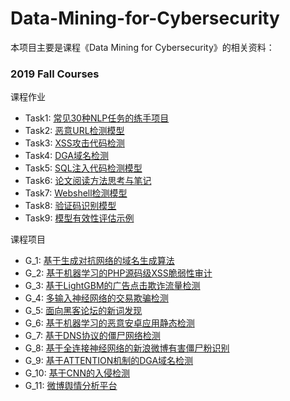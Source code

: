 # Data-Mining-for-Cybersecurity

本项目主要是课程《Data Mining for Cybersecurity》的相关资料：

### 2019 Fall Courses

课程作业
- Task1: [常见30种NLP任务的练手项目](https://github.com/scusec/Data-Mining-for-Cybersecurity/tree/master/Homework/2019/Task1)
- Task2: [恶意URL检测模型](https://github.com/scusec/Data-Mining-for-Cybersecurity/tree/master/Homework/2019/Task2)
- Task3: [XSS攻击代码检测](https://github.com/scusec/Data-Mining-for-Cybersecurity/tree/master/Homework/2019/Task3)
- Task4: [DGA域名检测](https://github.com/scusec/Data-Mining-for-Cybersecurity/tree/master/Homework/2019/Task4)
- Task5: [SQL注入代码检测模型](https://github.com/scusec/Data-Mining-for-Cybersecurity/tree/master/Homework/2019/Task5)
- Task6: [论文阅读方法思考与笔记](https://github.com/scusec/Data-Mining-for-Cybersecurity/tree/master/Homework/2019/Task6)
- Task7: [Webshell检测模型](https://github.com/scusec/Data-Mining-for-Cybersecurity/tree/master/Homework/2019/Task7)
- Task8: [验证码识别模型](https://github.com/scusec/Data-Mining-for-Cybersecurity/tree/master/Homework/2019/Task8)
- Task9: [模型有效性评估示例](https://github.com/scusec/Data-Mining-for-Cybersecurity/tree/master/Homework/2019/Task9)

课程项目
- G_1: [基于生成对抗网络的域名生成算法](https://github.com/scusec/Data-Mining-for-Cybersecurity/tree/master/Project/2019/1)
- G_2: [基于机器学习的PHP源码级XSS脆弱性审计](https://github.com/scusec/Data-Mining-for-Cybersecurity/tree/master/Project/2019/2)
- G_3: [基于LightGBM的广告点击欺诈流量检测](https://github.com/scusec/Data-Mining-for-Cybersecurity/tree/master/Project/2019/3)
- G_4: [多输入神经网络的交易欺骗检测](https://github.com/scusec/Data-Mining-for-Cybersecurity/tree/master/Project/2019/4)
- G_5: [面向黑客论坛的新词发现](https://github.com/scusec/Data-Mining-for-Cybersecurity/tree/master/Project/2019/5)
- G_6: [基于机器学习的恶意安卓应用静态检测](https://github.com/scusec/Data-Mining-for-Cybersecurity/tree/master/Project/2019/6)
- G_7: [基于DNS协议的僵尸网络检测](https://github.com/scusec/Data-Mining-for-Cybersecurity/tree/master/Project/2019/7)
- G_8: [基于全连接神经网络的新浪微博有害僵尸粉识别](https://github.com/scusec/Data-Mining-for-Cybersecurity/tree/master/Project/2019/8)
- G_9: [基于ATTENTION机制的DGA域名检测](https://github.com/scusec/Data-Mining-for-Cybersecurity/tree/master/Project/2019/9)
- G_10: [基于CNN的入侵检测](https://github.com/scusec/Data-Mining-for-Cybersecurity/tree/master/Project/2019/10)
- G_11: [微博舆情分析平台](https://github.com/scusec/Data-Mining-for-Cybersecurity/tree/master/Project/2019/11)
